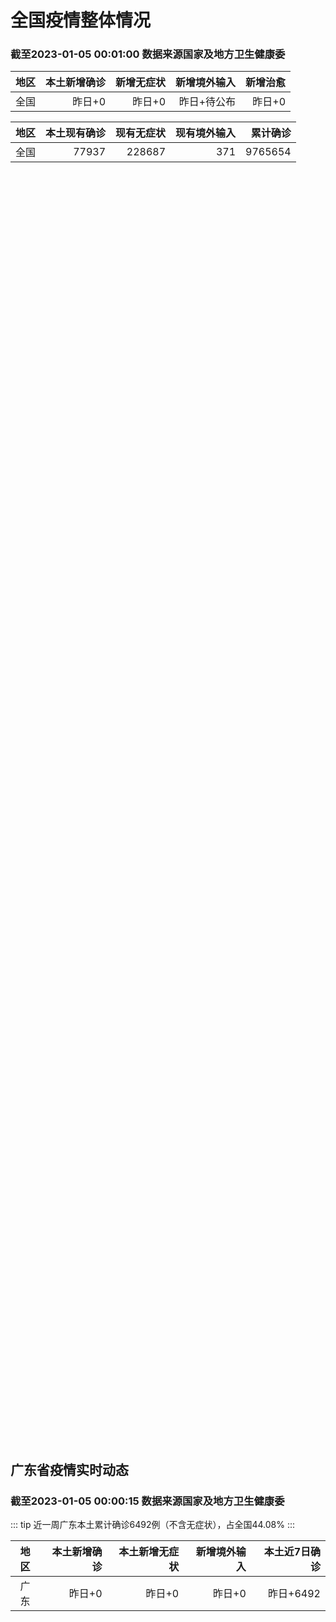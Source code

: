 
# 全国疫情整体情况
### 截至2023-01-05 00:01:00 数据来源国家及地方卫生健康委

|地区|本土新增确诊|新增无症状|新增境外输入|新增治愈|
|:--:|---:|---:|---:|---:|
|全国|昨日+0|昨日+0|昨日+待公布|昨日+0|

|地区|本土现有确诊|现有无症状|现有境外输入|累计确诊|
|:--:|---:|---:|---:|---:|
|全国|77937|228687|371|9765654|

<ChinaMap :dataList="dataList" :title="title"/>

<div id="chinaDayModify" style="width:100%;height:500px;margin-bottom:10px;"></div>
<div id="chinaAddHistoryData" style="width:100%;height:500px;margin-bottom:10px;"></div>
<div id="chinaNowHistoryData" style="width:100%;height:500px;margin-bottom:10px;"></div>
<div id="chinaTotalHistoryData" style="width:100%;height:500px;margin-bottom:10px;"></div>


## 广东省疫情实时动态
### 截至2023-01-05 00:00:15 数据来源国家及地方卫生健康委

::: tip 近一周广东本土累计确诊6492例（不含无症状），占全国44.08%
:::

|地区|本土新增确诊|本土新增无症状|新增境外输入|本土近7日确诊|
|:--:|---:|---:|---:|---:|
|广东|昨日+0|昨日+0|昨日+0|昨日+6492|

<div id="guangdongModify" style="width:100%;height:500px;margin-bottom:10px;"></div>
<div id="guangdongTotalHistory" style="width:100%;height:500px;margin-bottom:10px;"></div>
<div id="guangzhouModifyHistory" style="width:100%;height:500px;margin-bottom:10px;"></div>


<script>
import * as echarts from 'echarts'
export default {
  data(){
    return {
      title: '新增本土确诊',
      dataList: [{name: '台湾', value: 0, addList: []},{name: '香港', value: 0, addList: []},{name: '广东', value: 0, addList: []},{name: '湖北', value: 0, addList: []},{name: '上海', value: 0, addList: []},{name: '吉林', value: 0, addList: []},{name: '四川', value: 0, addList: []},{name: '重庆', value: 0, addList: []},{name: '福建', value: 0, addList: []},{name: '海南', value: 0, addList: []},{name: '河南', value: 0, addList: []},{name: '北京', value: 0, addList: []},{name: '内蒙古', value: 0, addList: []},{name: '云南', value: 0, addList: []},{name: '浙江', value: 0, addList: []},{name: '陕西', value: 0, addList: []},{name: '黑龙江', value: 0, addList: []},{name: '山西', value: 0, addList: []},{name: '山东', value: 0, addList: []},{name: '湖南', value: 0, addList: []},{name: '江苏', value: 0, addList: []},{name: '广西', value: 0, addList: []},{name: '天津', value: 0, addList: []},{name: '辽宁', value: 0, addList: []},{name: '河北', value: 0, addList: []},{name: '澳门', value: 0, addList: []},{name: '新疆', value: 0, addList: []},{name: '江西', value: 0, addList: []},{name: '贵州', value: 0, addList: []},{name: '安徽', value: 0, addList: []},{name: '甘肃', value: 0, addList: []},{name: '西藏', value: 0, addList: []},{name: '青海', value: 0, addList: []},{name: '宁夏', value: 0, addList: []},{name: '南海诸岛', value: 0, addList: []}]
    }
  },
  mounted () {
    const themeObj = {"color":["#2ec7c9","#b6a2de","#5ab1ef","#ffb980","#d87a80","#8d98b3","#e5cf0d","#97b552","#95706d","#dc69aa","#07a2a4","#9a7fd1","#588dd5","#f5994e","#c05050","#59678c","#c9ab00","#7eb00a","#6f5553","#c14089"],"backgroundColor":"rgba(0,0,0,0)","textStyle":{},"title":{"textStyle":{"color":"#008acd"},"subtextStyle":{"color":"#aaaaaa"}},"line":{"itemStyle":{"borderWidth":1},"lineStyle":{"width":2},"symbolSize":3,"symbol":"emptyCircle","smooth":true},"radar":{"itemStyle":{"borderWidth":1},"lineStyle":{"width":2},"symbolSize":3,"symbol":"emptyCircle","smooth":true},"bar":{"itemStyle":{"barBorderWidth":0,"barBorderColor":"#ccc"}},"pie":{"itemStyle":{"borderWidth":0,"borderColor":"#ccc"}},"scatter":{"itemStyle":{"borderWidth":0,"borderColor":"#ccc"}},"boxplot":{"itemStyle":{"borderWidth":0,"borderColor":"#ccc"}},"parallel":{"itemStyle":{"borderWidth":0,"borderColor":"#ccc"}},"sankey":{"itemStyle":{"borderWidth":0,"borderColor":"#ccc"}},"funnel":{"itemStyle":{"borderWidth":0,"borderColor":"#ccc"}},"gauge":{"itemStyle":{"borderWidth":0,"borderColor":"#ccc"}},"candlestick":{"itemStyle":{"color":"#d87a80","color0":"#2ec7c9","borderColor":"#d87a80","borderColor0":"#2ec7c9","borderWidth":1}},"graph":{"itemStyle":{"borderWidth":0,"borderColor":"#ccc"},"lineStyle":{"width":1,"color":"#aaaaaa"},"symbolSize":3,"symbol":"emptyCircle","smooth":true,"color":["#2ec7c9","#b6a2de","#5ab1ef","#ffb980","#d87a80","#8d98b3","#e5cf0d","#97b552","#95706d","#dc69aa","#07a2a4","#9a7fd1","#588dd5","#f5994e","#c05050","#59678c","#c9ab00","#7eb00a","#6f5553","#c14089"],"label":{"color":"#eeeeee"}},"map":{"itemStyle":{"areaColor":"#dddddd","borderColor":"#eeeeee","borderWidth":0.5},"label":{"color":"#d87a80"},"emphasis":{"itemStyle":{"areaColor":"rgba(254,153,78,1)","borderColor":"#444","borderWidth":1},"label":{"color":"rgb(100,0,0)"}}},"geo":{"itemStyle":{"areaColor":"#dddddd","borderColor":"#eeeeee","borderWidth":0.5},"label":{"color":"#d87a80"},"emphasis":{"itemStyle":{"areaColor":"rgba(254,153,78,1)","borderColor":"#444","borderWidth":1},"label":{"color":"rgb(100,0,0)"}}},"categoryAxis":{"axisLine":{"show":true,"lineStyle":{"color":"#008acd"}},"axisTick":{"show":true,"lineStyle":{"color":"#333"}},"axisLabel":{"show":true,"color":"#333"},"splitLine":{"show":false,"lineStyle":{"color":["#eee"]}},"splitArea":{"show":false,"areaStyle":{"color":["rgba(250,250,250,0.3)","rgba(200,200,200,0.3)"]}}},"valueAxis":{"axisLine":{"show":true,"lineStyle":{"color":"#008acd"}},"axisTick":{"show":true,"lineStyle":{"color":"#333"}},"axisLabel":{"show":true,"color":"#333"},"splitLine":{"show":true,"lineStyle":{"color":["#eee"]}},"splitArea":{"show":true,"areaStyle":{"color":["rgba(250,250,250,0.3)","rgba(200,200,200,0.3)"]}}},"logAxis":{"axisLine":{"show":true,"lineStyle":{"color":"#008acd"}},"axisTick":{"show":true,"lineStyle":{"color":"#333"}},"axisLabel":{"show":true,"color":"#333"},"splitLine":{"show":true,"lineStyle":{"color":["#eee"]}},"splitArea":{"show":true,"areaStyle":{"color":["rgba(250,250,250,0.3)","rgba(200,200,200,0.3)"]}}},"timeAxis":{"axisLine":{"show":true,"lineStyle":{"color":"#008acd"}},"axisTick":{"show":true,"lineStyle":{"color":"#333"}},"axisLabel":{"show":true,"color":"#333"},"splitLine":{"show":true,"lineStyle":{"color":["#eee"]}},"splitArea":{"show":false,"areaStyle":{"color":["rgba(250,250,250,0.3)","rgba(200,200,200,0.3)"]}}},"toolbox":{"iconStyle":{"borderColor":"#2ec7c9"},"emphasis":{"iconStyle":{"borderColor":"#18a4a6"}}},"legend":{"textStyle":{"color":"#333333"}},"tooltip":{"axisPointer":{"lineStyle":{"color":"#008acd","width":"1"},"crossStyle":{"color":"#008acd","width":"1"}}},"timeline":{"lineStyle":{"color":"#008acd","width":1},"itemStyle":{"color":"#008acd","borderWidth":1},"controlStyle":{"color":"#008acd","borderColor":"#008acd","borderWidth":0.5},"checkpointStyle":{"color":"#2ec7c9","borderColor":"#2ec7c9"},"label":{"color":"#008acd"},"emphasis":{"itemStyle":{"color":"#a9334c"},"controlStyle":{"color":"#008acd","borderColor":"#008acd","borderWidth":0.5},"label":{"color":"#008acd"}}},"visualMap":{"color":["#5ab1ef","#e0ffff"]},"dataZoom":{"backgroundColor":"rgba(47,69,84,0)","dataBackgroundColor":"#efefff","fillerColor":"rgba(182,162,222,0.2)","handleColor":"#008acd","handleSize":"100%","textStyle":{"color":"#333333"}},"markPoint":{"label":{"color":"#eeeeee"},"emphasis":{"label":{"color":"#eeeeee"}}}}

    echarts.registerTheme('dark', (themeObj))

    this.chartChDay = echarts.init(document.getElementById("chinaDayModify"), "dark")
,this.chartChAdd = echarts.init(document.getElementById("chinaAddHistoryData"), "dark")
,this.chartChNow = echarts.init(document.getElementById("chinaNowHistoryData"), "dark")
,this.chartChTotal = echarts.init(document.getElementById("chinaTotalHistoryData"), "dark")
,this.chartGdMod = echarts.init(document.getElementById("guangdongModify"), "dark")
,this.chartGdTotal = echarts.init(document.getElementById("guangdongTotalHistory"), "dark")
,this.chartGzMod = echarts.init(document.getElementById("guangzhouModifyHistory"), "dark")


    const option_gd_mod = {
      title: {
        text: '广东疫情新增趋势（人）'
      },
      tooltip: {
        trigger: 'axis',
        axisPointer: {
          type: 'cross',
          label: {
            backgroundColor: '#6a7985'
          }
        }
      },
      legend: {
        top: 20,
        data: [{name: '本土新增确诊',icon: 'rect'}, {name: '本土新增无症状',icon: 'rect'},{name: '新增境外输入',icon: 'rect'}]
      },
      grid: {
        left: '3%',
        right: '4%',
        bottom: '3%',
        containLabel: true
      },
      toolbox: {
        feature: {
          saveAsImage: {}
        }
      },
      xAxis: {
        type: 'category',
        boundaryGap: false,
        data: []
      },
      yAxis: {
        type: 'value'
      },
      series: [
        {
          name: '本土新增确诊',
          type: 'line',
          areaStyle: {},
          emphasis: {
            focus: 'series'
          },
          data: []
        },
        {
          name: '本土新增无症状',
          type: 'line',
          areaStyle: {},
          emphasis: {
            focus: 'series'
          },
          data: []
        },
        {
          name: '新增境外输入',
          type: 'line',
          areaStyle: {},
          emphasis: {
            focus: 'series'
          },
          data: []
        }
      ]
    };

    const option_gd_total = {
      title: {
        text: '广东疫情概览（人）'
      },
      tooltip: {
        trigger: 'axis',
        axisPointer: {
          type: 'cross',
          label: {
            backgroundColor: '#6a7985'
          }
        }
      },
      legend: {
        top: 20,
        data: [{name: '累计确诊',icon: 'rect'},{name: '累计治愈',icon: 'rect'}]
      },
      grid: {
        left: '3%',
        right: '4%',
        bottom: '3%',
        containLabel: true
      },
      toolbox: {
        feature: {
          saveAsImage: {}
        }
      },
      xAxis: {
        type: 'category',
        boundaryGap: false,
        data: ["01.18","01.19","01.20","01.21","01.22","01.23","01.24","01.25","01.26","01.27","01.28","01.29","01.30","01.31","02.01","02.02","02.03","02.04","02.05","02.06","02.07","02.08","02.09","02.10","02.11","02.12","02.13","02.14","02.15","02.16","02.17","02.18","02.19","02.20","02.21","02.22","02.23","02.24","02.25","02.26","02.27","02.28","03.01","03.02","03.03","03.04","03.05","03.06","03.07","03.08","03.09","03.10","03.11","03.12","03.13","03.14","03.15","03.16","03.17",]
      },
      yAxis: {
        type: 'value'
      },
      series: [
        {
          name: '累计确诊',
          type: 'line',
          areaStyle: {},
          emphasis: {
            focus: 'series'
          },
          data: [84287,84287,84287,84287,84287,84287,84287,84287,84287,84287,84287,84287,84287,84287,84287,84287,84287,84287,84287,84287,84287,84287,84287,84287,84287,84287,84287,84287,84287,84287,84287,84287,84287,84287,84287,84287,84287,84287,84287,84287,84287,84287,84287,84287,84287,84287,84287,84287,84287,84287,84287,84287,84287,84287,84287,84287,84287,84287,84287,]
        },
        {
          name: '累计治愈',
          type: 'line',
          areaStyle: {},
          emphasis: {
            focus: 'series'
          },
          data: [51366,51366,51366,51366,51366,51366,51366,51366,51366,51366,51366,51366,51366,51366,51366,51366,51366,51366,51366,51366,51366,51366,51366,51366,51366,51366,51366,51366,51366,51366,51366,51366,51366,51366,51366,51366,51366,51366,51366,51366,51366,51366,51366,51366,51366,51366,51366,51366,51366,51366,51366,51366,51366,51366,51366,51366,51366,51366,51366,]
        }
      ]
    };

    const option_gz_mod = {
      title: {
        text: '广州疫情新增趋势（人）'
      },
      tooltip: {
        trigger: 'axis',
        axisPointer: {
          type: 'cross',
          label: {
            backgroundColor: '#6a7985'
          }
        }
      },
      legend: {
        top: 20,
        data: [{name: '本土新增确诊',icon: 'rect'},{name: '本土新增无症状',icon: 'rect'}]
      },
      grid: {
        left: '3%',
        right: '4%',
        bottom: '3%',
        containLabel: true
      },
      toolbox: {
        feature: {
          saveAsImage: {}
        }
      },
      xAxis: {
        type: 'category',
        boundaryGap: false,
        data: []
      },
      yAxis: {
        type: 'value'
      },
      series: [
        {
          name: '本土新增确诊',
          type: 'line',
          areaStyle: {},
          emphasis: {
            focus: 'series'
          },
          data: []
        },
        {
          name: '本土新增无症状',
          type: 'line',
          areaStyle: {},
          emphasis: {
            focus: 'series'
          },
          data: []
        }
      ]
    };

    const option_ch_day  = {
      series: [
        {
          type: 'treemap',
          data: [
            {
              name: '本土新增确诊昨日+0',
              value: 1,
            },
            {
              name: '新增无症状昨日+0',
              value: 1,
            },
            {
              name: '新增境外输入昨日+待公布',
              value: 1,
            },
            {
              name: '新增治愈昨日+0',
              value: 1,
            },
          ]
        }
      ]
    };

    const option_ch_add = {
      title: {
        text: '新增疫情整体走势'
      },
      tooltip: {
        trigger: 'axis',
        axisPointer: {
          type: 'cross',
          label: {
            backgroundColor: '#6a7985'
          }
        }
      },
      legend: {
        top: 20,
        data: [{name: '本土确诊',icon: 'rect'}, {name: '无症状感染',icon: 'rect'},{name: '新增境外输入',icon: 'rect'}]
      },
      grid: {
        left: '3%',
        right: '4%',
        bottom: '3%',
        containLabel: true
      },
      toolbox: {
        feature: {
          saveAsImage: {}
        }
      },
      xAxis: {
        type: 'category',
        boundaryGap: false,
        data: []
      },
      yAxis: {
        type: 'value'
      },
      series: [
        {
          name: '本土确诊',
          type: 'line',
          areaStyle: {},
          emphasis: {
            focus: 'series'
          },
          data: []
        },
        {
          name: '无症状感染',
          type: 'line',
          areaStyle: {},
          emphasis: {
            focus: 'series'
          },
          data: []
        },
        {
          name: '新增境外输入',
          type: 'line',
          areaStyle: {},
          emphasis: {
            focus: 'series'
          },
          data: []
        }
      ]
    };

    const option_ch_now = {
      title: {
        text: '现有疫情整体走势'
      },
      tooltip: {
        trigger: 'axis',
        axisPointer: {
          type: 'cross',
          label: {
            backgroundColor: '#6a7985'
          }
        }
      },
      legend: {
        top: 20,
        data: [{name: '本土确诊',icon: 'rect'}, {name: '无症状感染',icon: 'rect'},{name: '新增境外输入',icon: 'rect'}]
      },
      grid: {
        left: '3%',
        right: '4%',
        bottom: '3%',
        containLabel: true
      },
      toolbox: {
        feature: {
          saveAsImage: {}
        }
      },
      xAxis: {
        type: 'category',
        boundaryGap: false,
        data: ["01.18","01.19","01.20","01.21","01.22","01.23","01.24","01.25","01.26","01.27","01.28","01.29","01.30","01.31","02.01","02.02","02.03","02.04","02.05","02.06","02.07","02.08","02.09","02.10","02.11","02.12","02.13","02.14","02.15","02.16","02.17","02.18","02.19","02.20","02.21","02.22","02.23","02.24","02.25","02.26","02.27","02.28","03.01","03.02","03.03","03.04","03.05","03.06","03.07","03.08","03.09","03.10","03.11","03.12","03.13","03.14","03.15","03.16","03.17",]
      },
      yAxis: {
        type: 'value'
      },
      series: [
        {
          name: '本土确诊',
          type: 'line',
          areaStyle: {},
          emphasis: {
            focus: 'series'
          },
          data: [77937,77937,77937,77937,77937,77937,77937,77937,77937,77937,77937,77937,77937,77937,77937,77937,77937,77937,77937,77937,77937,77937,77937,77937,77937,77937,77937,77937,77937,77937,77937,77937,77937,77937,77937,77937,77937,77937,77937,77937,77937,77937,77937,77937,77937,77937,77937,77937,77937,77937,77937,77937,77937,77937,77937,77937,77937,77937,77937,]
        },
        {
          name: '无症状感染',
          type: 'line',
          areaStyle: {},
          emphasis: {
            focus: 'series'
          },
          data: [371,371,371,371,371,371,371,371,371,371,371,371,371,371,371,371,371,371,371,371,371,371,371,371,371,371,371,371,371,371,371,371,371,371,371,371,371,371,371,371,371,371,371,371,371,371,371,371,371,371,371,371,371,371,371,371,371,371,371,]
        },
        {
          name: '新增境外输入',
          type: 'line',
          areaStyle: {},
          emphasis: {
            focus: 'series'
          },
          data: [228687,228687,228687,228687,228687,228687,228687,228687,228687,228687,228687,228687,228687,228687,228687,228687,228687,228687,228687,228687,228687,228687,228687,228687,228687,228687,228687,228687,228687,228687,228687,228687,228687,228687,228687,228687,228687,228687,228687,228687,228687,228687,228687,228687,228687,228687,228687,228687,228687,228687,228687,228687,228687,228687,228687,228687,228687,228687,228687,]
        }
      ]
    };

    const option_ch_total = {
      title: {
        text: '累计疫情整体走势'
      },
      tooltip: {
        trigger: 'axis',
        axisPointer: {
          type: 'cross',
          label: {
            backgroundColor: '#6a7985'
          }
        }
      },
      legend: {
        top: 20,
        data: [{name: '确诊(含港澳台)', con: 'rect'}, {name: '死亡(含港澳台)',icon: 'rect'}]
      },
      grid: {
        left: '3%',
        right: '4%',
        bottom: '3%',
        containLabel: true
      },
      toolbox: {
        feature: {
          saveAsImage: {}
        }
      },
      xAxis: {
        type: 'category',
        boundaryGap: false,
        data: ["01.18","01.19","01.20","01.21","01.22","01.23","01.24","01.25","01.26","01.27","01.28","01.29","01.30","01.31","02.01","02.02","02.03","02.04","02.05","02.06","02.07","02.08","02.09","02.10","02.11","02.12","02.13","02.14","02.15","02.16","02.17","02.18","02.19","02.20","02.21","02.22","02.23","02.24","02.25","02.26","02.27","02.28","03.01","03.02","03.03","03.04","03.05","03.06","03.07","03.08","03.09","03.10","03.11","03.12","03.13","03.14","03.15","03.16","03.17",]
      },
      yAxis: {
        type: 'value'
      },
      series: [
        {
          name: '确诊(含港澳台)',
          type: 'line',
          areaStyle: {},
          emphasis: {
            focus: 'series'
          },
          data: [9765654,9765654,9765654,9765654,9765654,9765654,9765654,9765654,9765654,9765654,9765654,9765654,9765654,9765654,9765654,9765654,9765654,9765654,9765654,9765654,9765654,9765654,9765654,9765654,9765654,9765654,9765654,9765654,9765654,9765654,9765654,9765654,9765654,9765654,9765654,9765654,9765654,9765654,9765654,9765654,9765654,9765654,9765654,9765654,9765654,9765654,9765654,9765654,9765654,9765654,9765654,9765654,9765654,9765654,9765654,9765654,9765654,9765654,9765654,]
        },
        {
          name: '死亡(含港澳台)',
          type: 'line',
          areaStyle: {},
          emphasis: {
            focus: 'series'
          },
          data: [28939,28939,28939,28939,28939,28939,28939,28939,28939,28939,28939,28939,28939,28939,28939,28939,28939,28939,28939,28939,28939,28939,28939,28939,28939,28939,28939,28939,28939,28939,28939,28939,28939,28939,28939,28939,28939,28939,28939,28939,28939,28939,28939,28939,28939,28939,28939,28939,28939,28939,28939,28939,28939,28939,28939,28939,28939,28939,28939,]
        }
      ]
    };

    this.chartGdMod.setOption(option_gd_mod);
    this.chartGdTotal.setOption(option_gd_total);
    this.chartGzMod.setOption(option_gz_mod);
    this.chartChDay.setOption(option_ch_day);
    this.chartChAdd.setOption(option_ch_add);
    this.chartChNow.setOption(option_ch_now);
    this.chartChTotal.setOption(option_ch_total);

    window.onresize = () => {
      this.chartGdMod.resize()
      this.chartGdTotal.resize()
      this.chartGzMod.resize()
      this.chartChDay.resize()
      this.chartChAdd.resize()
      this.chartChNow.resize()
      this.chartChTotal.resize()
    }
  }
}
</script>

## 广东省各地区疫情情况

::: danger 0个中高风险地区
:::

|地区|本土新增确诊|本土新增无症状|本土近7日确诊|中高风险地区|
|:--:|---:|---:|---:|---:|
|广州|0|0|+3023|0|
|汕头|0|0|+514|0|
|深圳|0|0|+480|0|
|云浮|0|0|+320|0|
|惠州|0|0|+302|0|
|佛山|0|0|+258|0|
|潮州|0|0|+253|0|
|中山|0|0|+210|0|
|珠海|0|0|+207|0|
|阳江|0|0|+195|0|
|湛江|0|0|+139|0|
|茂名|0|0|+120|0|
|江门|0|0|+111|0|
|肇庆|0|0|+69|0|
|梅州|0|0|+62|0|
|韶关|0|0|+61|0|
|汕尾|0|0|+55|0|
|清远|0|0|+43|0|
|东莞|0|0|+35|0|
|河源|0|0|+19|0|
|揭阳|0|0|+16|0|
|未公布来源|0|0|0|0|


## 广东疫情热点动态

  
### 03-18 08:58
::: tip 防治甲流，广东中医专家开出这四剂药方
近日，广州已进入春季流感高发期，主要流行甲型流感病毒。很多市民或许要问：防治甲流，什么情况下可服用中药？如何选择中药？
结合广东气候、季节、人群特点，广州中医药大学第一附属医院温病学教研室主任、教授吴...

广东中医药

[阅读全文](https://view.inews.qq.com/a/20230317A02ZJN00?uid=101705948131&chlid=_qqnews_custom_search_pictext#)
:::

### 03-13 08:18
::: tip 广州已进入流感高发期！这样预防最有效
据广州市疾控中心3月10日发布的消息，近一个月以来，以甲流为主的流感活动水平持续上升，势头迅猛。近期监测数据显示，广州已进入流感春季高发期。
流感有哪些症状？
是否有必要进行流感检测？
该如何有效预防...

广州荔湾发布

[阅读全文](https://view.inews.qq.com/a/20230313A00X8N00?uid=101705948131&chlid=_qqnews_custom_search_pictext#)
:::

### 03-13 07:55
::: tip 深圳流感升至“中风险”！这6类人尤其要小心
2月以来北京、天津、上海、浙江等地的多所学校，都出现了因学生感染甲型流感，而通知停课多天的情况，那么，深圳的流感，到底严重吗？（紧急！事关万千深圳家庭亲子关系）深圳市疾病风险综合预报结果显示，当前深圳...

深圳新闻网

[阅读全文](https://view.inews.qq.com/a/20230312A03U8L00?uid=100162862382&shareto=wx&devid=6B867A79-89E7-4FEF-A3B8-FCBF7F356E49&qimei=5e1231f5-e69a-46f0-b45d-19c7cb333211&qs_signature=AAwYlaKkyZ9jULlLr8yYex28zoyiPDHWPeD47uncW9KADzgGSdxb1Wl5dJnTIGGFS%2F1VWDYroYT1%2B%2FbsFPV%2FEjMLg97LQhE7TLsEFziMKICm4lqzHefWVxCgJLKtWq%3D%3D&appver=15.5_qqnews_7.0.80#)
:::

### 03-12 13:08
::: tip 深圳流感风险等级由低变中，专家：建议尽可能少去密闭场所
深圳市疾病风险综合预报结果显示，3月8日至3月14日，深圳市流感的风险等级由“低”调整为“中”。
中疾控3月11日发布的数据显示，2022年第49周以来，流感病毒阳性率逐步降低，12月下旬至2023年...

人民日报健康客户端

[阅读全文](https://view.inews.qq.com/a/20230312A030B400?uid=100162862382&shareto=wx&devid=6B867A79-89E7-4FEF-A3B8-FCBF7F356E49&qimei=5e1231f5-e69a-46f0-b45d-19c7cb333211&qs_signature=AAwOykwhTkbPTZlLr8yYex28zoyiPDHWPe%2Bn1AVlf%2BpB3dO%2B5p%2FZq%2FEfnXMXS6jR6H8hugrmTRLb4v5x0tMUXYy1PgqCAAcdXXjm0ahN0FMz564Lw%2Bf82r%2BgaYSgW1%3D%3D&appver=15.5_qqnews_7.0.80#)
:::

### 03-12 10:00
::: tip 广州市疾控：诺如病毒感染高发期，学校、托幼机构等尤应注意防范
3月10日晚，广州市疾病预防控制中心发出健康提醒表示，诺如病毒传染性强，常引起中小学校聚集或暴发疫情，一般每年9月到次年3月都是广州的诺如病毒感染高发期，近期学校、托幼机构和医疗机构等人群聚集场所应尤...

广州日报

[阅读全文](https://view.inews.qq.com/a/20230310A0AMDU00?uid=100188415180&chlid=_qqnews_custom_search_pictext#)
:::

### 03-12 09:24
::: tip 广东疾控：广东省新冠疫情上轮流行已结束
@广东发布 微博消息，广东疾控3月10日发布，广东省新冠病毒感染疫情上轮流行期已经结束，目前处于局部零星散发状态；从2月下旬开始，甲型流感活动水平上升，以A（H1N1）pdm09亚型为主，并伴有A（H...

界面新闻

[阅读全文](https://h5.baike.qq.com/mobile/landing.html?docid=20230311A01P5700&isNews=1&adtag=wxjk.yqssc.yqdt)
:::

### 03-11 18:20
::: tip 汕头：600名防疫一线工作人员进海岛、疗休养
文/羊城晚报全媒体记者 蚁璐雅 通讯员 曹俊峰日前，汕头市关心关爱防疫一线人员代表疗休养活动在南澳县迎宾馆启动，记者在活动中了解到，从3月9日起，将有6批防疫一线人员代表连续开展疗休养活动，活动内容丰...

羊城派

[阅读全文](https://h5.baike.qq.com/mobile/landing.html?docid=20230311A05T2X00&isNews=1&adtag=wxjk.yqssc.yqdt)
:::

### 03-11 09:37
::: tip 广东疾控提醒：3月，要特别提防这6种病
广东疾控提醒您：3月，要特别提防这6种病...

广东疾控

[阅读全文](https://mp.weixin.qq.com/s?__biz=MzA5NTE1ODgyMA==&mid=2654370722&idx=1&sn=8b20e98a6ae89e52a7f26c092139d3a4&chksm=8b814ce9bcf6c5fff759bfcebf8212b3b50e50b563abc73a30b3766c95550d951040a52fb243&mpshare=1&scene=1&srcid=0311JS3uDroGgXIOGdfFEk72&sharer_sharetime=1678498644467&sharer_shareid=20e33aa564e857bfdc5733034f4f2915&version=4.1.0.6015&platform=win#rd)
:::

### 03-11 09:08
::: tip 广东疾控：防范流感，当前需重点关注门急诊量上升等
3月10日，广东疾控发出提醒：3月，要特别提防新冠病毒感染、流感、诺如病毒感染、布鲁氏菌病、猴痘、食源性疾病等6种疾病。
其中，专家提醒防范流感里指出，从2月下旬开始，广东流感活动水平上升，以A（H1...

广州日报

[阅读全文](https://view.inews.qq.com/a/20230310A09SRA00?shareto=wx&devid=6B867A79-89E7-4FEF-A3B8-FCBF7F356E49&qimei=5e1231f5-e69a-46f0-b45d-19c7cb333211&uid=100162862382&qs_signature=AAweSayWmRYWzL%2BnCCl%2BbOCV4Jn9yXw%2B8oGem7iJOEZqm2Ja3vtKYdipRWaMTiC2J2TNv04t9rzmNqwAGbOEGsMGYuqMYDpJv2X9zibnFADFui87kZouaLe3nupfv1%3D%3D&appver=15.5_qqnews_7.0.80#)
:::

### 03-11 07:36
::: tip 深圳调整流感风险等级，由低变为中
3月10日，深圳方面调整了流感风险等级。深圳市疾病风险综合预报结果显示，3月8日—14日，深圳市流感的风险等级由“低”调整为“中”。
深圳方面提醒市民，要做好手卫生等个人防护，近期少去人多通风不良的公...

第一财经

[阅读全文](https://view.inews.qq.com/a/20230310A04BYO00?&chlid=mine_subscribe&uid=101705948131#)
:::


## 广州疫情热点动态

  
### 03-18 08:58
::: tip 防治甲流，广东中医专家开出这四剂药方
近日，广州已进入春季流感高发期，主要流行甲型流感病毒。很多市民或许要问：防治甲流，什么情况下可服用中药？如何选择中药？
结合广东气候、季节、人群特点，广州中医药大学第一附属医院温病学教研室主任、教授吴...

广东中医药

[阅读全文](https://view.inews.qq.com/a/20230317A02ZJN00?uid=101705948131&chlid=_qqnews_custom_search_pictext#)
:::

### 03-13 08:18
::: tip 广州已进入流感高发期！这样预防最有效
据广州市疾控中心3月10日发布的消息，近一个月以来，以甲流为主的流感活动水平持续上升，势头迅猛。近期监测数据显示，广州已进入流感春季高发期。
流感有哪些症状？
是否有必要进行流感检测？
该如何有效预防...

广州荔湾发布

[阅读全文](https://view.inews.qq.com/a/20230313A00X8N00?uid=101705948131&chlid=_qqnews_custom_search_pictext#)
:::

### 03-13 07:55
::: tip 深圳流感升至“中风险”！这6类人尤其要小心
2月以来北京、天津、上海、浙江等地的多所学校，都出现了因学生感染甲型流感，而通知停课多天的情况，那么，深圳的流感，到底严重吗？（紧急！事关万千深圳家庭亲子关系）深圳市疾病风险综合预报结果显示，当前深圳...

深圳新闻网

[阅读全文](https://view.inews.qq.com/a/20230312A03U8L00?uid=100162862382&shareto=wx&devid=6B867A79-89E7-4FEF-A3B8-FCBF7F356E49&qimei=5e1231f5-e69a-46f0-b45d-19c7cb333211&qs_signature=AAwYlaKkyZ9jULlLr8yYex28zoyiPDHWPeD47uncW9KADzgGSdxb1Wl5dJnTIGGFS%2F1VWDYroYT1%2B%2FbsFPV%2FEjMLg97LQhE7TLsEFziMKICm4lqzHefWVxCgJLKtWq%3D%3D&appver=15.5_qqnews_7.0.80#)
:::

### 03-12 13:08
::: tip 深圳流感风险等级由低变中，专家：建议尽可能少去密闭场所
深圳市疾病风险综合预报结果显示，3月8日至3月14日，深圳市流感的风险等级由“低”调整为“中”。
中疾控3月11日发布的数据显示，2022年第49周以来，流感病毒阳性率逐步降低，12月下旬至2023年...

人民日报健康客户端

[阅读全文](https://view.inews.qq.com/a/20230312A030B400?uid=100162862382&shareto=wx&devid=6B867A79-89E7-4FEF-A3B8-FCBF7F356E49&qimei=5e1231f5-e69a-46f0-b45d-19c7cb333211&qs_signature=AAwOykwhTkbPTZlLr8yYex28zoyiPDHWPe%2Bn1AVlf%2BpB3dO%2B5p%2FZq%2FEfnXMXS6jR6H8hugrmTRLb4v5x0tMUXYy1PgqCAAcdXXjm0ahN0FMz564Lw%2Bf82r%2BgaYSgW1%3D%3D&appver=15.5_qqnews_7.0.80#)
:::

### 03-12 10:00
::: tip 广州市疾控：诺如病毒感染高发期，学校、托幼机构等尤应注意防范
3月10日晚，广州市疾病预防控制中心发出健康提醒表示，诺如病毒传染性强，常引起中小学校聚集或暴发疫情，一般每年9月到次年3月都是广州的诺如病毒感染高发期，近期学校、托幼机构和医疗机构等人群聚集场所应尤...

广州日报

[阅读全文](https://view.inews.qq.com/a/20230310A0AMDU00?uid=100188415180&chlid=_qqnews_custom_search_pictext#)
:::

### 03-12 09:24
::: tip 广东疾控：广东省新冠疫情上轮流行已结束
@广东发布 微博消息，广东疾控3月10日发布，广东省新冠病毒感染疫情上轮流行期已经结束，目前处于局部零星散发状态；从2月下旬开始，甲型流感活动水平上升，以A（H1N1）pdm09亚型为主，并伴有A（H...

界面新闻

[阅读全文](https://h5.baike.qq.com/mobile/landing.html?docid=20230311A01P5700&isNews=1&adtag=wxjk.yqssc.yqdt)
:::

### 03-11 18:20
::: tip 汕头：600名防疫一线工作人员进海岛、疗休养
文/羊城晚报全媒体记者 蚁璐雅 通讯员 曹俊峰日前，汕头市关心关爱防疫一线人员代表疗休养活动在南澳县迎宾馆启动，记者在活动中了解到，从3月9日起，将有6批防疫一线人员代表连续开展疗休养活动，活动内容丰...

羊城派

[阅读全文](https://h5.baike.qq.com/mobile/landing.html?docid=20230311A05T2X00&isNews=1&adtag=wxjk.yqssc.yqdt)
:::

### 03-11 09:37
::: tip 广东疾控提醒：3月，要特别提防这6种病
广东疾控提醒您：3月，要特别提防这6种病...

广东疾控

[阅读全文](https://mp.weixin.qq.com/s?__biz=MzA5NTE1ODgyMA==&mid=2654370722&idx=1&sn=8b20e98a6ae89e52a7f26c092139d3a4&chksm=8b814ce9bcf6c5fff759bfcebf8212b3b50e50b563abc73a30b3766c95550d951040a52fb243&mpshare=1&scene=1&srcid=0311JS3uDroGgXIOGdfFEk72&sharer_sharetime=1678498644467&sharer_shareid=20e33aa564e857bfdc5733034f4f2915&version=4.1.0.6015&platform=win#rd)
:::

### 03-11 09:08
::: tip 广东疾控：防范流感，当前需重点关注门急诊量上升等
3月10日，广东疾控发出提醒：3月，要特别提防新冠病毒感染、流感、诺如病毒感染、布鲁氏菌病、猴痘、食源性疾病等6种疾病。
其中，专家提醒防范流感里指出，从2月下旬开始，广东流感活动水平上升，以A（H1...

广州日报

[阅读全文](https://view.inews.qq.com/a/20230310A09SRA00?shareto=wx&devid=6B867A79-89E7-4FEF-A3B8-FCBF7F356E49&qimei=5e1231f5-e69a-46f0-b45d-19c7cb333211&uid=100162862382&qs_signature=AAweSayWmRYWzL%2BnCCl%2BbOCV4Jn9yXw%2B8oGem7iJOEZqm2Ja3vtKYdipRWaMTiC2J2TNv04t9rzmNqwAGbOEGsMGYuqMYDpJv2X9zibnFADFui87kZouaLe3nupfv1%3D%3D&appver=15.5_qqnews_7.0.80#)
:::

### 03-11 07:36
::: tip 深圳调整流感风险等级，由低变为中
3月10日，深圳方面调整了流感风险等级。深圳市疾病风险综合预报结果显示，3月8日—14日，深圳市流感的风险等级由“低”调整为“中”。
深圳方面提醒市民，要做好手卫生等个人防护，近期少去人多通风不良的公...

第一财经

[阅读全文](https://view.inews.qq.com/a/20230310A04BYO00?&chlid=mine_subscribe&uid=101705948131#)
:::

